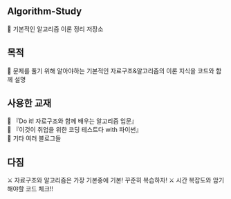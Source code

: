 ## Algorithm-Study
📌 기본적인 알고리즘 이론 정리 저장소

## 목적
🥇 문제를 풀기 위해 알아야하는 기본적인 자료구조&알고리즘의 이론 지식을 코드와 함께 설명

## 사용한 교재
📔 『Do it! 자료구조와 함께 배우는 알고리즘 입문』\
📔 『이것이 취업을 위한 코딩 테스트다 with 파이썬』\
📔  기타 여러 블로그들

## 다짐
⚔️ 자료구조와 알고리즘은 가장 기본중에 기본! 꾸준히 복습하자!
⚔️ 시간 복잡도와 암기해야할 코드 체크!!
